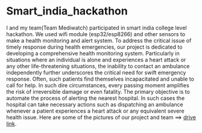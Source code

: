 # Smart_india_hackathon
I and my team(Team Mediwatch) participated in smart india   college level hackathon. We used wifi module (esp32/esp8266) and other sensors to make a health monitoring and alert system.
         To address the critical issue of timely response during health emergencies, our project is dedicated to developing a comprehensive health monitoring system. Particularly in situations where an individual is alone and experiences a heart attack or any other life-threatening situations, the inability to contact an ambulance independently further underscores the critical need for swift emergency response. Often, such patients find themselves incapacitated and unable to call for help. In such dire circumstances, every passing moment amplifies the risk of irreversible damage or even fatality.
         The primary objective is to automate the process of alerting the nearest hospital. In such cases the hospital can take necessary actions such as dispatching an ambulance whenever a patient experiences a heart attack or any equivalent severe health issue. 
Here are some of the pictures of our project and team ==> [drive link](https://drive.google.com/drive/folders/1kpHh_c5Pdw_9DNkLDMrlGZvr7n6xN5H0).
